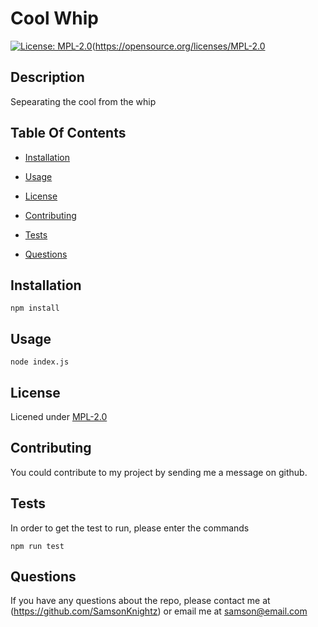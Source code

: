 

  # Cool Whip
  
  [![License: MPL-2.0](https://img.shields.io/badge/License-IPL_1.0-blue.svg)](https://opensource.org/licenses/MPL-2.0)(https://opensource.org/licenses/MPL-2.0

  ## Description
  
  Sepearating the cool from the whip
  
  ## Table Of Contents
  
  * [Installation](#Installation)
  
  * [Usage](#Usage)
  
  * [License](#License)
  
  * [Contributing](#Contributing)
  
  * [Tests](#Tests)
  
  * [Questions](#Questions)
  
  
  ## Installation

  ```
  npm install
  ```

  ## Usage
  
  ```
  node index.js
  ```
  
  ## License
  
  Licened under [MPL-2.0](https://opensource.org/licenses/MPL-2.0)
  
  ## Contributing
  
  You could contribute to my project by sending me a message on github.

  
  
  ## Tests
  
  In order to get the test to run, please enter the commands
  
  ```
  npm run test
  ```
  
  ## Questions
  
  If you have any questions about the repo, please contact me at (https://github.com/SamsonKnightz) 
  or email me at samson@email.com
  
  
  
  
  